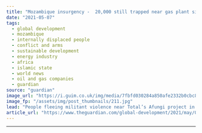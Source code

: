 ```yaml
---
title: "Mozambique insurgency -  20,000 still trapped near gas plant six weeks after attack"
date: "2021-05-07"
tags: 
  - global development
  - mozambique
  - internally displaced people
  - conflict and arms
  - sustainable development
  - energy industry
  - africa
  - islamic state
  - world news
  - oil and gas companies
  - guardian
source: "guardian"
image_url: "https://i.guim.co.uk/img/media/7fbfd030284a850afe2332b0cbc80a0bcf5516a6/0_37_3727_2237/master/3727.jpg?width=460&quality=85&auto=format&fit=max&s=528783275bf4d144ccca5f4631c20780"
image_fp: "/assets/img/post_thumbnails/211.jpg"
lead: "People fleeing militant violence near Total’s Afungi project in Cabo Delgado have been blocked by government forcesMore than 20,000 Mozambicans have been trapped near a huge natural gas project in the country’s Cabo Delgado province, more than a mont..."
article_url: "https://www.theguardian.com/global-development/2021/may/07/mozambique-insurgency-20000-still-trapped-near-gas-plant-six-weeks-after-attack"
---
```


---
